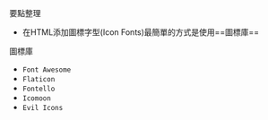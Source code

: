 要點整理
- 在HTML添加圖標字型(Icon Fonts)最簡單的方式是使用==圖標庫==

圖標庫
- `Font Awesome`
- `Flaticon`
- `Fontello`
- `Icomoon`
- `Evil Icons`